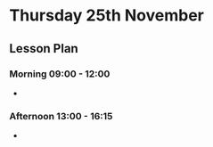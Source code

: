 # Thursday 25th November

## Lesson Plan

### Morning 09:00 - 12:00

+ 

### Afternoon 13:00 - 16:15

+ 
